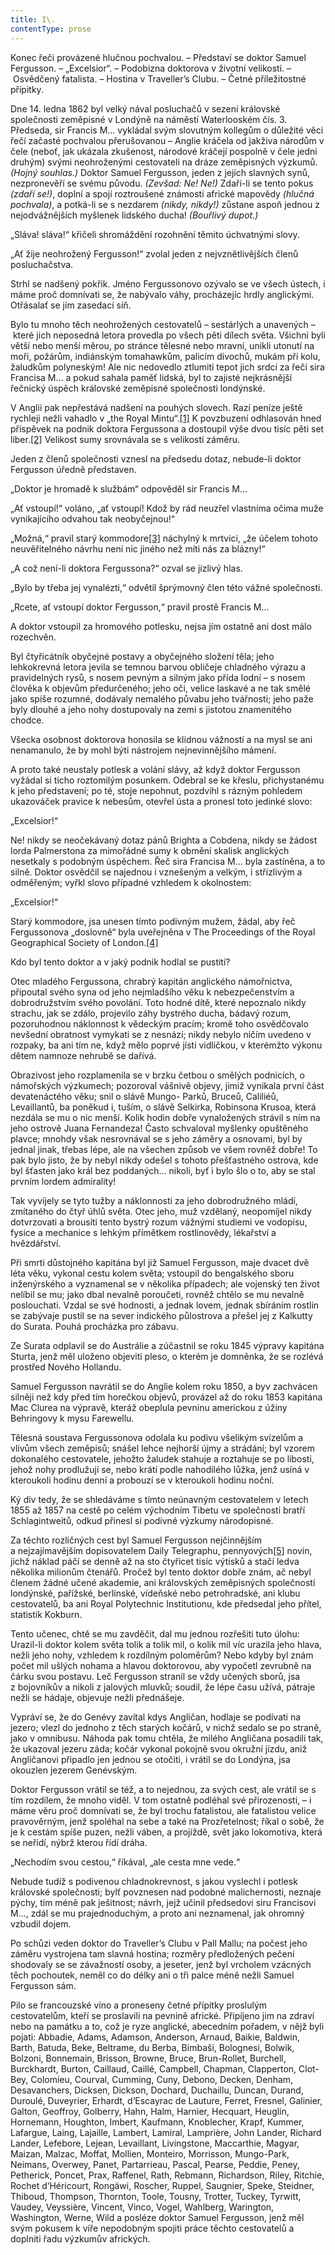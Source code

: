 ```yaml
---
title: I\.
contentType: prose
---
```


<section>

Konec řeči provázené hlučnou pochvalou. – Představí se doktor Samuel Fergusson. – „Excelsior“. – Podobizna doktorova v životní velikosti. – Osvědčený fatalista. – Hostina v Traveller’s Clubu. – Četné příležitostné přípitky.

Dne 14. ledna 1862 byl velký nával posluchačů v sezení královské společnosti zeměpisné v Londýně na náměstí Waterlooském čís. 3. Předseda, sir Francis M… vykládal svým slovutným kollegům o důležité věci řečí začasté pochvalou přerušovanou – Anglie kráčela od jakživa národům v čele (neboť, jak ukázala zkušenost, národové kráčejí pospolně v čele jedni druhým) svými neohroženými cestovateli na dráze zeměpisných výzkumů. _(Hojný souhlas.)_ Doktor Samuel Fergusson, jeden z jejích slavných synů, nezpronevěří se svému původu. _(Zevšad: Ne! Ne!)_ Zdaří-li se tento pokus _(zdaří se!)_, doplní a spojí roztroušené známosti africké mapovědy _(hlučná pochvala)_, a potká-li se s nezdarem _(nikdy, nikdy!)_ zůstane aspoň jednou z nejodvážnějších myšlenek lidského ducha! _(Bouřlivý dupot.)_

„Sláva! sláva!“ křičeli shromáždění rozohnění těmito úchvatnými slovy.

„Ať žije neohrožený Fergusson!“ zvolal jeden z nejvznětlivějších členů posluchačstva.

Strhl se nadšený pokřik. Jméno Fergussonovo ozývalo se ve všech ústech, i máme proč domnívati se, že nabývalo váhy, procházejíc hrdly anglickými. Otřásalať se jím zasedací síň.

Bylo tu mnoho těch neohrožených cestovatelů – sestárlých a unavených – které jich neposedná letora provedla po všech pěti dílech světa. Všichni byli větší nebo menší měrou, po stránce tělesné nebo mravní, unikli utonutí na moři, požárům, indiánským tomahawkům, palicím divochů, mukám při kolu, žaludkům polyneským! Ale nic nedovedlo ztlumiti tepot jich srdcí za řeči sira Francisa M… a pokud sahala paměť lidská, byl to zajisté nejkrásnější řečnický úspěch královské zeměpisné společnosti londýnské.

V Anglii pak nepřestává nadšení na pouhých slovech. Razí peníze ještě rychleji nežli vahadlo v „the Royal Mintu“.[\[1\]](./resources/undefined) K povzbuzení odhlasován hned příspěvek na podnik doktora Fergussona a dostoupil výše dvou tisíc pěti set liber.[\[2\]](./resources/undefined) Velikost sumy srovnávala se s velikostí záměru.

Jeden z členů společnosti vznesl na předsedu dotaz, nebude-li doktor Fergusson úředně představen.

„Doktor je hromadě k službám“ odpověděl sir Francis M…

„Ať vstoupí!“ voláno, „ať vstoupí! Kdož by rád neuzřel vlastníma očima muže vynikajícího odvahou tak neobyčejnou!“

„Možná,“ pravil starý kommodore[\[3\]](./resources/undefined) náchylný k mrtvici, „že účelem tohoto neuvěřitelného návrhu není nic jiného než míti nás za blázny!“

„A což není-li doktora Fergussona?“ ozval se jízlivý hlas.

„Bylo by třeba jej vynalézti,“ odvětil šprýmovný člen této vážné společnosti.

„Rcete, ať vstoupí doktor Fergusson,“ pravil prostě Francis M…

A doktor vstoupil za hromového potlesku, nejsa jím ostatně ani dost málo rozechvěn.

Byl čtyřicátník obyčejné postavy a obyčejného složení těla; jeho lehkokrevná letora jevila se temnou barvou obličeje chladného výrazu a pravidelných rysů, s nosem pevným a silným jako přída lodní – s nosem člověka k objevům předurčeného; jeho oči, velice laskavé a ne tak smělé jako spíše rozumné, dodávaly nemalého půvabu jeho tvářnosti; jeho paže byly dlouhé a jeho nohy dostupovaly na zemi s jistotou znamenitého chodce.

Všecka osobnost doktorova honosila se klidnou vážností a na mysl se ani nenamanulo, že by mohl býti nástrojem nejnevinnějšího mámení.

A proto také neustaly potlesk a volání slávy, až když doktor Fergusson vyžádal si ticho roztomilým posunkem. Odebral se ke křeslu, přichystanému k jeho představení; po té, stoje nepohnut, pozdvihl s rázným pohledem ukazováček pravice k nebesům, otevřel ústa a pronesl toto jedinké slovo:

„Excelsior!“

Ne! nikdy se neočekávaný dotaz pánů Brighta a Cobdena, nikdy se žádost lorda Palmerstona za mimořádné sumy k obmění skalisk anglických nesetkaly s podobným úspěchem. Řeč sira Francisa M… byla zastíněna, a to silně. Doktor osvědčil se najednou i vznešeným a velkým, i střízlivým a odměřeným; vyřkl slovo případné vzhledem k okolnostem:

„Excelsior!“

Starý kommodore, jsa unesen tímto podivným mužem, žádal, aby řeč Fergussonova „doslovně“ byla uveřejněna v The Proceedings of the Royal Geographical Society of London.[\[4\]](./resources/undefined)

Kdo byl tento doktor a v jaký podnik hodlal se pustiti?

Otec mladého Fergussona, chrabrý kapitán anglického námořnictva, připoutal svého syna od jeho nejmladšího věku k nebezpečenstvím a dobrodružstvím svého povolání. Toto hodné dítě, které nepoznalo nikdy strachu, jak se zdálo, projevilo záhy bystrého ducha, bádavý rozum, pozoruhodnou náklonnost k vědeckým pracím; kromě toho osvědčovalo nevšední obratnost vymykati se z nesnází; nikdy nebylo ničím uvedeno v rozpaky, ba ani tím ne, když mělo poprvé jísti vidličkou, v kterémžto výkonu dětem namnoze nehrubě se dařívá.

Obrazivost jeho rozplamenila se v brzku četbou o smělých podnicích, o námořských výzkumech; pozoroval vášnivě objevy, jimiž vynikala první část devatenáctého věku; snil o slávě Mungo- Parků, Bruceů, Caliliéů, Levaillantů, ba poněkud i, tuším, o slávě Selkirka, Robinsona Krusoa, která nezdála se mu o nic menší. Kolik hodin dobře vynaložených strávil s ním na jeho ostrově Juana Fernandeza! Často schvaloval myšlenky opuštěného plavce; mnohdy však nesrovnával se s jeho záměry a osnovami, byl by jednal jinak, třebas lépe, ale na všechen způsob ve všem rovněž dobře! To pak bylo jisto, že by nebyl nikdy odešel s tohoto přešťastného ostrova, kde byl šťasten jako král bez poddaných… nikoli, byť i bylo šlo o to, aby se stal prvním lordem admirality!

Tak vyvíjely se tyto tužby a náklonnosti za jeho dobrodružného mládí, zmítaného do čtyř úhlů světa. Otec jeho, muž vzdělaný, neopomíjel nikdy dotvrzovati a brousiti tento bystrý rozum vážnými studiemi ve vodopisu, fysice a mechanice s lehkým přímětkem rostlinovědy, lékařství a hvězdářství.

Při smrti důstojného kapitána byl již Samuel Fergusson, maje dvacet dvě léta věku, vykonal cestu kolem světa; vstoupil do bengalského sboru inženýrského a vyznamenal se v několika případech; ale vojenský ten život nelíbil se mu; jako dbal nevalně poroučeti, rovněž chtělo se mu nevalně poslouchati. Vzdal se své hodnosti, a jednak lovem, jednak sbíráním rostlin se zabývaje pustil se na sever indického půlostrova a přešel jej z Kalkutty do Surata. Pouhá procházka pro zábavu.

Ze Surata odplavil se do Austrálie a zúčastnil se roku 1845 výpravy kapitána Sturta, jenž měl uloženo objeviti pleso, o kterém je domněnka, že se rozlévá prostřed Nového Hollandu.

Samuel Fergusson navrátil se do Anglie kolem roku 1850, a byv zachvácen silněji než kdy před tím horečkou objevů, provázel až do roku 1853 kapitána Mac Clurea na výpravě, kteráž obeplula pevninu americkou z úžiny Behringovy k mysu Farewellu.

Tělesná soustava Fergussonova odolala ku podivu všelikým svízelům a vlivům všech zeměpisů; snášel lehce nejhorší újmy a strádání; byl vzorem dokonalého cestovatele, jehožto žaludek stahuje a roztahuje se po libosti, jehož nohy prodlužují se, nebo krátí podle nahodilého lůžka, jenž usíná v kteroukoli hodinu denní a probouzí se v kteroukoli hodinu noční.

Ký div tedy, že se shledáváme s tímto neúnavným cestovatelem v letech 1855 až 1857 na cestě po celém východním Tibetu ve společnosti bratří Schlagintweitů, odkud přinesl si podivné výzkumy národopisné.

Za těchto rozličných cest byl Samuel Fergusson nejčinnějším a nejzajímavějším dopisovatelem Daily Telegraphu, pennyových[\[5\]](./resources/undefined) novin, jichž náklad páčí se denně až na sto čtyřicet tisíc výtisků a stačí ledva několika milionům čtenářů. Pročež byl tento doktor dobře znám, ač nebyl členem žádné učené akademie, ani královských zeměpisných společností londýnské, pařížské, berlínské, vídeňské nebo petrohradské, ani klubu cestovatelů, ba ani Royal Polytechnic Institutionu, kde předsedal jeho přítel, statistik Kokburn.

Tento učenec, chtě se mu zavděčit, dal mu jednou rozřešiti tuto úlohu: Urazil-li doktor kolem světa tolik a tolik mil, o kolik mil víc urazila jeho hlava, nežli jeho nohy, vzhledem k rozdílným poloměrům? Nebo kdyby byl znám počet mil ušlých nohama a hlavou doktorovou, aby vypočetl zevrubně na čárku svou postavu. Leč Fergusson stranil se vždy učených sborů, jsa z bojovníkův a nikoli z jalových mluvků; soudil, že lépe času užívá, pátraje nežli se hádaje, objevuje nežli přednášeje.

Vypráví se, že do Genévy zavítal kdys Angličan, hodlaje se podívati na jezero; vlezl do jednoho z těch starých kočárů, v nichž sedalo se po straně, jako v omnibusu. Náhoda pak tomu chtěla, že milého Angličana posadili tak, že ukazoval jezeru záda; kočár vykonal pokojně svou okružní jízdu, aniž Angličanovi připadlo jen jednou se otočiti, i vrátil se do Londýna, jsa okouzlen jezerem Genévským.

Doktor Fergusson vrátil se též, a to nejednou, za svých cest, ale vrátil se s tím rozdílem, že mnoho viděl. V tom ostatně podléhal své přirozenosti, – i máme věru proč domnívati se, že byl trochu fatalistou, ale fatalistou velice pravověrným, jenž spoléhal na sebe a také na Prozřetelnost; říkal o sobě, že je k cestám spíše puzen, nežli váben, a projíždě, svět jako lokomotiva, která se neřídí, nýbrž kterou řídí dráha.

„Nechodím svou cestou,“ říkával, „ale cesta mne vede.“

Nebude tudíž s podivenou chladnokrevnost, s jakou vyslechl i potlesk královské společnosti; bylť povznesen nad podobné malichernosti, neznaje pýchy, tím méně pak ješitnost; návrh, jejž učinil předsedovi siru Francisovi M…, zdál se mu prajednoduchým, a proto ani neznamenal, jak ohromný vzbudil dojem.

Po schůzi veden doktor do Traveller’s Clubu v Pall Mallu; na počest jeho záměru vystrojena tam slavná hostina; rozměry předložených pečení shodovaly se se závažností osoby, a jeseter, jenž byl vrcholem vzácných těch pochoutek, neměl co do délky ani o tři palce méně nežli Samuel Fergusson sám.

Pilo se francouzské víno a proneseny četné přípitky proslulým cestovatelům, kteří se proslavili na pevnině africké. Připíjeno jim na zdraví nebo na památku a to, což je ryze anglické, abecedním pořadem, v nějž byli pojati: Abbadie, Adams, Adamson, Anderson, Arnaud, Baikie, Baldwin, Barth, Batuda, Beke, Beltrame, du Berba, Bimbaši, Bolognesi, Bolwik, Bolzoni, Bonnemain, Brisson, Browne, Bruce, Brun-Rollet, Burchell, Burckhardt, Burton, Caillaud, Caillé, Campbell, Chapman, Clapperton, Clot-Bey, Colomieu, Courval, Cumming, Cuny, Debono, Decken, Denham, Desavanchers, Dicksen, Dickson, Dochard, Duchaillu, Duncan, Durand, Duroulé, Duveyrier, Erhardt, d‘Escayrac de Lauture, Ferret, Fresnel, Galinier, Galton, Geoffroy, Golberry, Hahn, Halm, Harnier, Hecquart, Heuglin, Hornemann, Houghton, Imbert, Kaufmann, Knoblecher, Krapf, Kummer, Lafargue, Laing, Lajaille, Lambert, Lamiral, Lamprière, John Lander, Richard Lander, Lefebore, Lejean, Levaillant, Livingstone, Maccarthie, Magyar, Maizan, Malzac, Moffat, Mollien, Monteiro, Morrisson, Mungo-Park, Neimans, Overwey, Panet, Partarrieau, Pascal, Pearse, Peddie, Peney, Petherick, Poncet, Prax, Raffenel, Rath, Rebmann, Richardson, Riley, Ritchie, Rochet d‘Héricourt, Rongäwi, Roscher, Ruppel, Saugnier, Speke, Steidner, Thiboud, Thompson, Thornton, Toole, Tousny, Trotter, Tuckey, Tyrwitt, Vaudey, Veyssière, Vincent, Vinco, Vogel, Wahlberg, Warington, Washington, Werne, Wild a posléze doktor Samuel Fergusson, jenž měl svým pokusem k víře nepodobným spojiti práce těchto cestovatelů a doplniti řadu výzkumův afrických.

</section>
